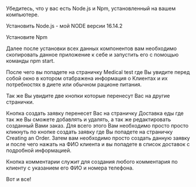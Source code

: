 Убедитесь, что у вас есть Node.js и Npm, установленный на вашем компьютере.

Установить Node.js - мой NODE версии 16.14.2

Установите Npm

Далее после установки всех данных компонентов вам необходимо скопировать данное приложение к себе и запустить его с помощью команды npm start.

После чего вы попадете на страничку Medical test где Вы увидите перед собой окно в котором отабражена информация о 
Клиентах и их потребностях в диете или обычном рационе питания.

Так же Вы увидите две кнопки которые перенесут Вас на другие странички.

Кнопка создать заявку перенесет Вас на страничку Доставка еды где так же Вы сможете добавлять и удалять, а так же редактировать созданный Вами заказ. 
Для всего этого Вам необходимо просто просто кликнуть по кнопке создать заявку где Вы попадете на страничку Creating an Order. Затем вам необходимо просто создать данную 
заявку и после чего нажать на ФИО клиента и вы попадете в список доставок с подробной информацией. 

Кнопка комментарии служит для создания любого комментария по клиенту c указанием его ФИО и номера телефона.

Вот и все!
